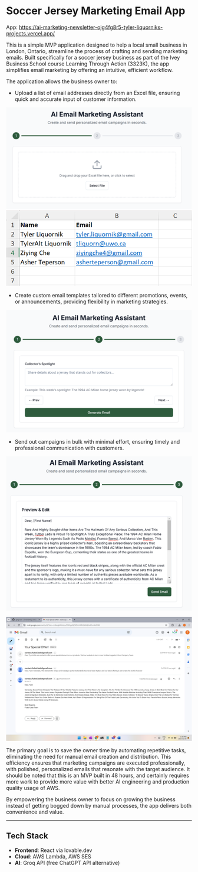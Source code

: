 # Soccer Jersey Marketing Email App

App: https://ai-marketing-newsletter-ojg4fg8r5-tyler-liquorniks-projects.vercel.app/

This is a simple MVP application designed to help a local small business in London, Ontario, streamline the process of crafting and sending marketing emails. Built specifically for a soccer jersey business as part of the Ivey Business School course Learning Through Action (3323K), the app simplifies email marketing by offering an intuitive, efficient workflow.

The application allows the business owner to:

- Upload a list of email addresses directly from an Excel file, ensuring quick and accurate input of customer information.

![Upload Excel File](./images/upload-excel-file.png)
![Excel](./images/excel.png)
  
- Create custom email templates tailored to different promotions, events, or announcements, providing flexibility in marketing strategies.

![Custom Email Template](./images/custom-email-template.png)

- Send out campaigns in bulk with minimal effort, ensuring timely and professional communication with customers.

![Send Bulk Campaigns](./images/send-bulk-campaigns.png)

![Email](./images/email.png)

The primary goal is to save the owner time by automating repetitive tasks, eliminating the need for manual email creation and distribution. This efficiency ensures that marketing campaigns are executed professionally, with polished, personalized emails that resonate with the target audience. It should be noted that this is an MVP built in 48 hours, and certainly requires more work to provide more value with better AI engineering and production quality usage of AWS.

By empowering the business owner to focus on growing the business instead of getting bogged down by manual processes, the app delivers both convenience and value.

---

## Tech Stack

- **Frontend**: React via lovable.dev
- **Cloud**: AWS Lambda, AWS SES
- **AI**: Groq API (free ChatGPT API alternative)
